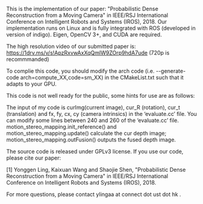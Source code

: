 This is the implementation of our paper: "Probabilistic Dense Reconstruction from a Moving Camera" in IEEE/RSJ International Conference on Intelligent Robots and Systems (IROS), 2018. Our implementation runs on Linux and is fully integrated with ROS (developed in version of indigo). Eigen, OpenCV 3+, and CUDA are required.

The high resolution video of our submitted paper is: https://1drv.ms/v/s!ApzRxvwAxXqQmlW9ZOrp9hdA7ude (720p is recommmanded)

To complie this code, you should modify the arch code (i.e. --generate-code arch=compute_XX,code=sm_XX) in the CMakeList.txt such that it adapts to your GPU.



This code is not well ready for the public, some hints for use are as follows:

The input of my code is curImg(current image), cur_R (rotation), cur_t (translation) and fx, fy, cx, cy (camera intrinsics) in the ‘evaluate.cc’ file.
You can modify some lines between 240 and 260 of the  ‘evaluate.cc’ file. 
motion_stereo_mapping.init_reference() and motion_stereo_mapping.update()  calculate the cur depth image;
motion_stereo_mapping.outFusion() outputs the fused depth image.





The source code is released under GPLv3 license. If you use our code, please cite our paper:

[1] Yonggen Ling, Kaixuan Wang and Shaojie Shen, "Probabilistic Dense Reconstruction from a Moving Camera" in IEEE/RSJ International Conference on Intelligent Robots and Systems (IROS), 2018.

For more questions, please contact ylingaa at connect dot ust dot hk .
